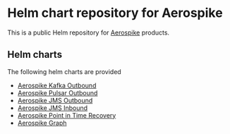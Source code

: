 # Helm chart repository for Aerospike

This is a public Helm repository for [Aerospike](https://aerospike.com/) products.

## Helm charts

The following helm charts are provided

- [Aerospike Kafka Outbound](aerospike-kafka-outbound#readme)
- [Aerospike Pulsar Outbound](aerospike-pulsar-outbound#readme)
- [Aerospike JMS Outbound](aerospike-jms-outbound#readme)
- [Aerospike JMS Inbound](aerospike-jms-inbound#readme)
- [Aerospike Point in Time Recovery](aerospike-point-in-time-recovery#readme)
- [Aerospike Graph](aerospike-graph#readme)
